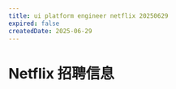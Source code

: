 ```yaml
---
title: ui platform engineer netflix 20250629
expired: false
createdDate: 2025-06-29
---
```


# Netflix 招聘信息

<JobPostingTable job-posting-json-path="netflix/data/ui-platform-engineer-netflix-20250629.json" />
